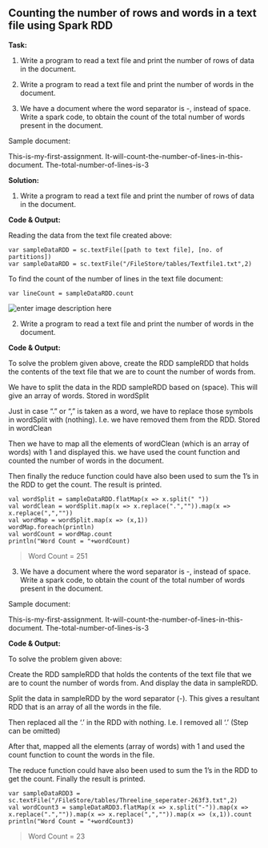 

## **Counting the number of rows and words in a text file using Spark RDD**

**Task:**



1. Write a program to read a text file and print the number of rows of data in the document.



2. Write a program to read a text file and print the number of words in the document.



3. We have a document where the word separator is -, instead of space. Write a spark code, to obtain the count of the total number of words present in the document.


Sample document: 

This-is-my-first-assignment.
It-will-count-the-number-of-lines-in-this-document. The-total-number-of-lines-is-3

**Solution:**
1) Write a program to read a text file and print the number of rows of data in the document.

**Code & Output:**

Reading the data from the text file created above:

    var sampleDataRDD = sc.textFile([path to text file], [no. of partitions])
    var sampleDataRDD = sc.textFile("/FileStore/tables/Textfile1.txt",2)
To find the count of the number of lines in the text file document: 

    var lineCount = sampleDataRDD.count
![enter image description here](https://user-images.githubusercontent.com/29932053/32667773-ad3a3142-c609-11e7-96e6-4c1e8e73ca0f.png)



2) Write a program to read a text file and print the number of words in the document.


**Code & Output:**

To solve the problem given above, 
create the RDD sampleRDD that holds the contents of the text file that we are to count the number of words from.

We  have to  split the data in the RDD sampleRDD based on (space). This will give an array of words. Stored in wordSplit

Just in case “.” or “,” is taken as a word, we  have to  replace those symbols in wordSplit with (nothing). I.e. we  have removed them from the RDD. Stored in wordClean

Then we  have to map all the elements of wordClean (which is an array of words) with 1 and displayed this.
we have used the count function and counted the number of words in the document.

Then finally the  reduce function could have also been used to sum the 1’s in the RDD to get the count.
The result is printed.

    val wordSplit = sampleDataRDD.flatMap(x => x.split(" "))
    val wordClean = wordSplit.map(x => x.replace(".","")).map(x => x.replace(",",""))
    val wordMap = wordSplit.map(x => (x,1))
    wordMap.foreach(println)
    val wordCount = wordMap.count
    println("Word Count = "+wordCount)

> Word Count = 251



3) We have a document where the word separator is -, instead of space. Write a spark code, to obtain the count of the total number of words present in the document.




Sample document:

This-is-my-first-assignment. It-will-count-the-number-of-lines-in-this-document. The-total-number-of-lines-is-3


**Code & Output:**

To solve the problem given above:

Create the RDD sampleRDD that holds the contents of the text file that we are to count the number of words from.
And display the data in sampleRDD.

Split the data in sampleRDD by the word separator (-). This gives a resultant RDD that is an array of all the words in the file.

Then replaced all the ‘.’ in the RDD with nothing. I.e. I removed all ‘.’ (Step can be omitted)

After that, mapped all the elements (array of words) with 1 and used the count function to count the words in the file.

The reduce function could have also been used to sum the 1’s in the RDD to get the count.
Finally the result is printed.

    var sampleDataRDD3 = sc.textFile("/FileStore/tables/Threeline_seperater-263f3.txt",2)
    val wordCount3 = sampleDataRDD3.flatMap(x => x.split("-")).map(x => x.replace(".","")).map(x => x.replace(",","")).map(x => (x,1)).count
    println("Word Count = "+wordCount3)


> Word Count = 23
